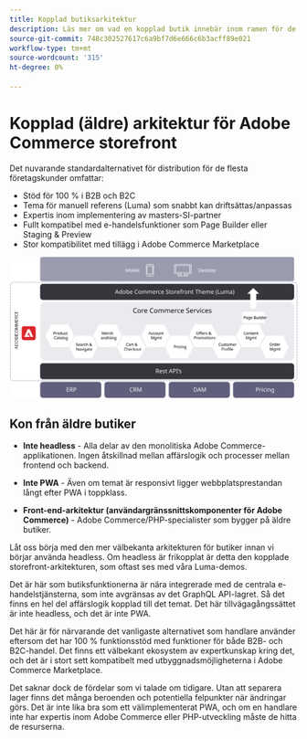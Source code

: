 ```yaml
---
title: Kopplad butiksarkitektur
description: Läs mer om vad en kopplad butik innebär inom ramen för de headless Adobe Commerce-arkitekturer.
source-git-commit: 748c302527617c6a9bf7d6e666c6b3acff89e021
workflow-type: tm+mt
source-wordcount: '315'
ht-degree: 0%

---
```



# Kopplad (äldre) arkitektur för Adobe Commerce storefront

Det nuvarande standardalternativet för distribution för de flesta företagskunder omfattar:

- Stöd för 100 % i B2B och B2C
- Tema för manuell referens (Luma) som snabbt kan driftsättas/anpassas
- Expertis inom implementering av masters-SI-partner
- Fullt kompatibel med e-handelsfunktioner som Page Builder eller Staging &amp; Preview
- Stor kompatibilitet med tillägg i Adobe Commerce Marketplace

![Bild som visar en kopplad arkitektur för butiker i Adobe Commerce](../../../assets/playbooks/coupled-storefront-architecture.svg)

## Kon från äldre butiker

- **Inte headless** - Alla delar av den monolitiska Adobe Commerce-applikationen. Ingen åtskillnad mellan affärslogik och processer mellan frontend och backend.

- **Inte PWA** - Även om temat är responsivt ligger webbplatsprestandan långt efter PWA i toppklass.

- **Front-end-arkitektur (användargränssnittskomponenter för Adobe Commerce)** - Adobe Commerce/PHP-specialister som bygger på äldre butiker.

Låt oss börja med den mer välbekanta arkitekturen för butiker innan vi börjar använda headless. Om headless är frikopplat är detta den kopplade storefront-arkitekturen, som oftast ses med våra Luma-demos.

Det är här som butiksfunktionerna är nära integrerade med de centrala e-handelstjänsterna, som inte avgränsas av det GraphQL API-lagret. Så det finns en hel del affärslogik kopplad till det temat. Det här tillvägagångssättet är inte headless, och det är inte PWA.

Det här är för närvarande det vanligaste alternativet som handlare använder eftersom det har 100 % funktionsstöd med funktioner för både B2B- och B2C-handel. Det finns ett välbekant ekosystem av expertkunskap kring det, och det är i stort sett kompatibelt med utbyggnadsmöjligheterna i Adobe Commerce Marketplace.

Det saknar dock de fördelar som vi talade om tidigare. Utan att separera lager finns det många beroenden och potentiella felpunkter när ändringar görs. Det är inte lika bra som ett välimplementerat PWA, och om en handlare inte har expertis inom Adobe Commerce eller PHP-utveckling måste de hitta de resurserna.
